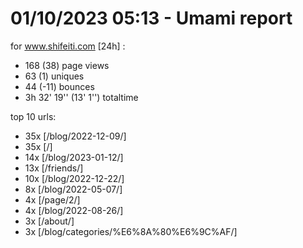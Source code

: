 # 01/10/2023 05:13 - Umami report
for www.shifeiti.com [24h] :

 - 168 (38) page views
 - 63 (1) uniques
 - 44 (-11) bounces
 - 3h 32' 19'' (13' 1'') totaltime


top 10 urls:
 - 35x [/blog/2022-12-09/]
 - 35x [/]
 - 14x [/blog/2023-01-12/]
 - 13x [/friends/]
 - 10x [/blog/2022-12-22/]
 - 8x [/blog/2022-05-07/]
 - 4x [/page/2/]
 - 4x [/blog/2022-08-26/]
 - 3x [/about/]
 - 3x [/blog/categories/%E6%8A%80%E6%9C%AF/]


